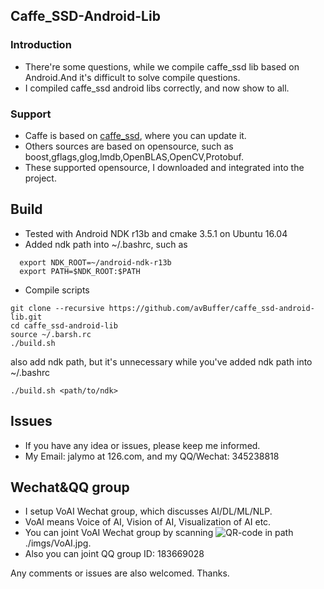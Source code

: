 ## Caffe_SSD-Android-Lib

### Introduction
* There're some questions, while we compile caffe_ssd lib based on Android.And it's difficult to solve compile questions.
* I compiled caffe_ssd android libs correctly, and now show to all.

### Support
* Caffe is based on [caffe_ssd](https://github.com/weiliu89/caffe.git), where you can update it.
* Others sources are based on opensource, such as boost,gflags,glog,lmdb,OpenBLAS,OpenCV,Protobuf.
* These supported opensource, I downloaded and integrated into the project.

## Build
* Tested with Android NDK r13b and cmake 3.5.1 on Ubuntu 16.04
* Added ndk path into ~/.bashrc, such as
```shell
  export NDK_ROOT=~/android-ndk-r13b
  export PATH=$NDK_ROOT:$PATH
```
* Compile scripts
```shell
git clone --recursive https://github.com/avBuffer/caffe_ssd-android-lib.git
cd caffe_ssd-android-lib
source ~/.barsh.rc
./build.sh
```
also add ndk path, but it's unnecessary while you've added ndk path into ~/.bashrc
```shell
./build.sh <path/to/ndk>
```

## Issues
* If you have any idea or issues, please keep me informed.
* My Email: jalymo at 126.com, and my QQ/Wechat: 345238818

## Wechat&QQ group 
* I setup VoAI Wechat group, which discusses AI/DL/ML/NLP.
* VoAI means Voice of AI, Vision of AI, Visualization of AI etc.
* You can joint VoAI Wechat group by scanning ![QR-code](https://github.com/avBuffer/caffe_ssd-android-lib/tree/master/imgs/VoAI.png) in path ./imgs/VoAI.jpg.
* Also you can joint QQ group ID: 183669028

Any comments or issues are also welcomed.
Thanks.
